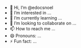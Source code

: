 - 👋 Hi, I’m @edocsnoel
- 👀 I’m interested in ...
- 🌱 I’m currently learning ...
- 💞️ I’m looking to collaborate on ...
- 📫 How to reach me ...
- 😄 Pronouns: ...
- ⚡ Fun fact: ...

<!---
edocsnoel/edocsnoel is a ✨ special ✨ repository because its `README.md` (this file) appears on your GitHub profile.
You can click the Preview link to take a look at your changes.
--->
